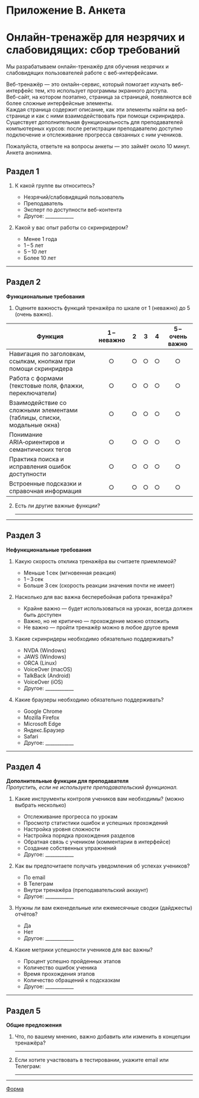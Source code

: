 # Приложение B. Анкета
# Онлайн-тренажёр для незрячих и слабовидящих: сбор требований

Мы разрабатываем онлайн-тренажёр для обучения незрячих и слабовидящих пользователей работе с веб-интерфейсами.

Веб-тренажёр — это онлайн-сервис, который помогает изучать веб-интерфейс тем, кто использует программы экранного доступа.  
Веб-сайт, на котором поэтапно, страница за страницей, появляются всё более сложные интерфейсные элементы.  
Каждая страница содержит описание, как эти элементы найти на веб-странице и как с ними взаимодействовать при помощи скринридера.  
Существует дополнительная функциональность для преподавателей компьютерных курсов: после регистрации преподавателю доступно подключение и отслеживание прогресса связанных с ним учеников.

Пожалуйста, ответьте на вопросы анкеты — это займёт около 10 минут. Анкета анонимна.

## Раздел 1

1. К какой группе вы относитесь?  
   - Незрячий/слабовидящий пользователь  
   - Преподаватель
   - Эксперт по доступности веб-контента  
   - Другое: ____________

2. Какой у вас опыт работы со скринридером?  
   - Менее 1 года  
   - 1 – 5 лет  
   - 5 – 10 лет  
   - Более 10 лет  

---

## Раздел 2  
**Функциональные требования**

1. Оцените важность функций тренажёра по шкале от 1 (неважно) до 5 (очень важно).  

| Функция                                                                   | 1 – неважно | 2  | 3  | 4  | 5 – очень важно |
|---------------------------------------------------------------------------|:-----------:|:--:|:--:|:--:|:---------------:|
| Навигация по заголовкам, ссылкам, кнопкам при помощи скринридера          |     ○       |  ○ |  ○ |  ○ |        ○        |
| Работа с формами (текстовые поля, флажки, переключатели)                 |     ○       |  ○ |  ○ |  ○ |        ○        |
| Взаимодействие со сложными элементами (таблицы, списки, модальные окна)   |     ○       |  ○ |  ○ |  ○ |        ○        |
| Понимание ARIA‑ориентиров и семантических тегов                           |     ○       |  ○ |  ○ |  ○ |        ○        |
| Практика поиска и исправления ошибок доступности                          |     ○       |  ○ |  ○ |  ○ |        ○        |
| Встроенные подсказки и справочная информация                              |     ○       |  ○ |  ○ |  ○ |        ○        |

2. Есть ли другие важные функции?  
   ___________________________________________________________________________

---

## Раздел 3  
**Нефункциональные требования**

1. Какую скорость отклика тренажёра вы считаете приемлемой?  
   - Меньше 1 сек (мгновенная реакция)  
   - 1 – 3 сек  
   - Больше 3 сек (скорость реакции значения почти не имеет)  

2. Насколько для вас важна бесперебойная работа тренажёра?  
   - Крайне важно — будет использоваться на уроках, всегда должен быть доступен  
   - Важно, но не критично — прохождение можно отложить  
   - Не важно — пройти тренажёр можно в любое другое время  

3. Какие скринридеры необходимо обязательно поддерживать?  
   - NVDA (Windows)  
   - JAWS (Windows)  
   - ORCA (Linux)  
   - VoiceOver (macOS)  
   - TalkBack (Android)  
   - VoiceOver (iOS)  
   - Другое: ____________

4. Какие браузеры необходимо обязательно поддерживать?  
   - Google Chrome  
   - Mozilla Firefox  
   - Microsoft Edge  
   - Яндекс.Браузер  
   - Safari  
   - Другое: ____________

---

## Раздел 4  
**Дополнительные функции для преподавателя**  
_Пропустить, если не используете преподавательский функционал._

1. Какие инструменты контроля учеников вам необходимы? (можно выбрать несколько)  
   - Отслеживание прогресса по урокам  
   - Просмотр статистики ошибок и успешных прохождений  
   - Настройка уровня сложности  
   - Настройка порядка прохождения разделов  
   - Обратная связь с учеником (комментарии в интерфейсе)  
   - Создание собственных упражнений  
   - Другое: ____________

2. Как вы предпочитаете получать уведомления об успехах учеников?  
   - По email  
   - В Телеграм  
   - Внутри тренажёра (преподавательский аккаунт)  
   - Другое: ____________

3. Нужны ли вам еженедельные или ежемесячные сводки (дайджесты) отчётов?  
   - Да  
   - Нет  
   - Другое: ____________

4. Какие метрики успешности учеников для вас важны?  
   - Процент успешно пройденных этапов  
   - Количество ошибок ученика  
   - Время прохождения этапов  
   - Количество обращений к подсказкам  
   - Другое: ____________

---

## Раздел 5  
**Общие предложения**

1. Что, по вашему мнению, важно добавить или изменить в концепции тренажёра?  
   ___________________________________________________________________________

2. Если хотите участвовать в тестировании, укажите email или Телеграм:  
   ___________________________________________________________________________

---

[Форма](https://docs.google.com/forms/d/e/1FAIpQLSdphRcWY4uk77B7qszxN6Da7LvY_Ah4b0ULSZXaE0IviUDFRg/viewform?usp=header)
